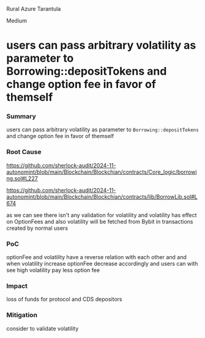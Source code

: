Rural Azure Tarantula

Medium

# users can pass arbitrary volatility as parameter to Borrowing::depositTokens and change option fee in favor of themself

### Summary

users can pass arbitrary volatility as parameter to `Borrowing::depositTokens` and change option fee in favor of themself

### Root Cause

https://github.com/sherlock-audit/2024-11-autonomint/blob/main/Blockchain/Blockchian/contracts/Core_logic/borrowing.sol#L227

https://github.com/sherlock-audit/2024-11-autonomint/blob/main/Blockchain/Blockchian/contracts/lib/BorrowLib.sol#L674

as we can see there isn't any validation for volatility and volatility has effect on OptionFees and also volatility will be fetched from Bybit in transactions created by normal users

### PoC

optionFee and volatility have a reverse relation with each other and and when volatility increase optionFee decrease accordingly and users can with see high volatility pay less option fee


### Impact
loss of funds for protocol and CDS depositors 

### Mitigation

consider to validate volatility